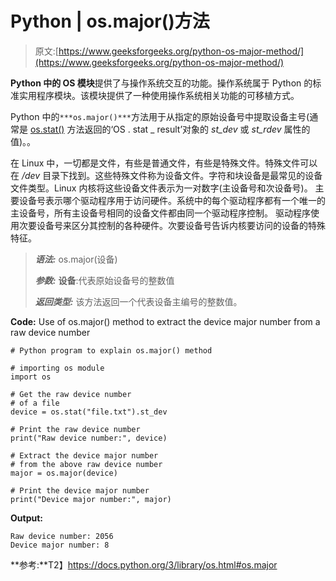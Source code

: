 # Python | os.major()方法

> 原文:[https://www.geeksforgeeks.org/python-os-major-method/](https://www.geeksforgeeks.org/python-os-major-method/)

**Python 中的 OS 模块**提供了与操作系统交互的功能。操作系统属于 Python 的标准实用程序模块。该模块提供了一种使用操作系统相关功能的可移植方式。

Python 中的`***os.major()***`方法用于从指定的原始设备号中提取设备主号(通常是 [os.stat()](https://www.geeksforgeeks.org/python-os-stat-method/) 方法返回的‘OS . stat _ result’对象的 *st_dev* 或 *st_rdev* 属性的值)。。

在 Linux 中，一切都是文件，有些是普通文件，有些是特殊文件。特殊文件可以在 */dev* 目录下找到。这些特殊文件称为设备文件。字符和块设备是最常见的设备文件类型。Linux 内核将这些设备文件表示为一对数字(主设备号和次设备号)。
主要设备号表示哪个驱动程序用于访问硬件。系统中的每个驱动程序都有一个唯一的主设备号，所有主设备号相同的设备文件都由同一个驱动程序控制。
驱动程序使用次要设备号来区分其控制的各种硬件。次要设备号告诉内核要访问的设备的特殊特征。

> ***语法:*** os.major(设备)
> 
> ***参数:***
> **设备**:代表原始设备号的整数值
> 
> ***返回类型:*** 该方法返回一个代表设备主编号的整数值。

**Code:** Use of os.major() method to extract the device major number from a raw device number

```
# Python program to explain os.major() method  

# importing os module 
import os

# Get the raw device number
# of a file
device = os.stat("file.txt").st_dev

# Print the raw device number
print("Raw device number:", device)

# Extract the device major number
# from the above raw device number
major = os.major(device)

# Print the device major number  
print("Device major number:", major)
```

**Output:**

```
Raw device number: 2056
Device major number: 8

```

**参考:**T2】https://docs.python.org/3/library/os.html#os.major